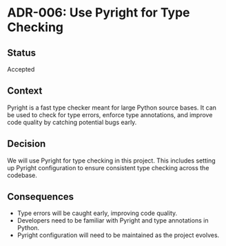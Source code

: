 # ADR-006: Use Pyright for Type Checking

## Status
Accepted

## Context
Pyright is a fast type checker meant for large Python source bases. It can be used to check for type errors, enforce type annotations, and improve code quality by catching potential bugs early.

## Decision
We will use Pyright for type checking in this project. This includes setting up Pyright configuration to ensure consistent type checking across the codebase.

## Consequences
- Type errors will be caught early, improving code quality.
- Developers need to be familiar with Pyright and type annotations in Python.
- Pyright configuration will need to be maintained as the project evolves.